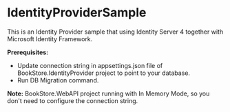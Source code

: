 # IdentityProviderSample
 This is an Identity Provider sample that using Identity Server 4 together with Microsoft Identity Framework.
 
<b> Prerequisites: </b>
 - Update connection string in appsettings.json file of BookStore.IdentityProvider project to point to your database.
 - Run DB Migration command.
 
 
 <b>Note:</b> BookStore.WebAPI project running with In Memory Mode, so you don't need to configure the connection string.
